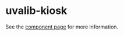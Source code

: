 uvalib-kiosk
================

See the [component page](http://uvalib-components.github.io/uvalib-kiosk) for more information.
